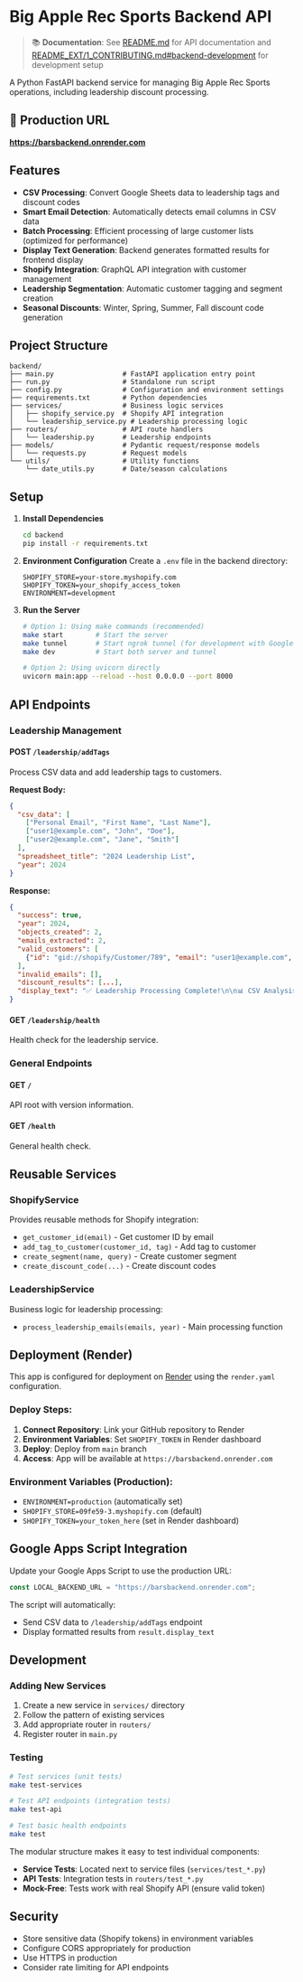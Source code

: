 # Big Apple Rec Sports Backend API

> 📚 **Documentation**: See [README.md](../README.md#api-endpoints) for API documentation and [README_EXT/1_CONTRIBUTING.md#backend-development](../README_EXT/1_CONTRIBUTING.md#backend-development) for development setup

A Python FastAPI backend service for managing Big Apple Rec Sports operations, including leadership discount processing.

## 🚀 **Production URL**
**https://barsbackend.onrender.com**

## Features

- **CSV Processing**: Convert Google Sheets data to leadership tags and discount codes
- **Smart Email Detection**: Automatically detects email columns in CSV data
- **Batch Processing**: Efficient processing of large customer lists (optimized for performance)
- **Display Text Generation**: Backend generates formatted results for frontend display
- **Shopify Integration**: GraphQL API integration with customer management
- **Leadership Segmentation**: Automatic customer tagging and segment creation
- **Seasonal Discounts**: Winter, Spring, Summer, Fall discount code generation

## Project Structure

```
backend/
├── main.py                 # FastAPI application entry point
├── run.py                  # Standalone run script
├── config.py               # Configuration and environment settings
├── requirements.txt        # Python dependencies
├── services/               # Business logic services
│   ├── shopify_service.py  # Shopify API integration
│   └── leadership_service.py # Leadership processing logic
├── routers/                # API route handlers
│   └── leadership.py       # Leadership endpoints
├── models/                 # Pydantic request/response models
│   └── requests.py         # Request models
└── utils/                  # Utility functions
    └── date_utils.py       # Date/season calculations
```

## Setup

1. **Install Dependencies**
   ```bash
   cd backend
   pip install -r requirements.txt
   ```

2. **Environment Configuration**
   Create a `.env` file in the backend directory:
   ```
   SHOPIFY_STORE=your-store.myshopify.com
   SHOPIFY_TOKEN=your_shopify_access_token
   ENVIRONMENT=development
   ```

3. **Run the Server**
   ```bash
   # Option 1: Using make commands (recommended)
   make start        # Start the server
   make tunnel       # Start ngrok tunnel (for development with Google Apps Script)
   make dev          # Start both server and tunnel

   # Option 2: Using uvicorn directly
   uvicorn main:app --reload --host 0.0.0.0 --port 8000
   ```

## API Endpoints

### Leadership Management

#### POST `/leadership/addTags`
Process CSV data and add leadership tags to customers.

**Request Body:**
```json
{
  "csv_data": [
    ["Personal Email", "First Name", "Last Name"],
    ["user1@example.com", "John", "Doe"],
    ["user2@example.com", "Jane", "Smith"]
  ],
  "spreadsheet_title": "2024 Leadership List",
  "year": 2024
}
```

**Response:**
```json
{
  "success": true,
  "year": 2024,
  "objects_created": 2,
  "emails_extracted": 2,
  "valid_customers": [
    {"id": "gid://shopify/Customer/789", "email": "user1@example.com", "existing_tags": ["customer"]}
  ],
  "invalid_emails": [],
  "discount_results": [...],
  "display_text": "✅ Leadership Processing Complete!\n\n📊 CSV Analysis:\n• Total rows processed: 3\n..."
}
```

#### GET `/leadership/health`
Health check for the leadership service.

### General Endpoints

#### GET `/`
API root with version information.

#### GET `/health`
General health check.

## Reusable Services

### ShopifyService
Provides reusable methods for Shopify integration:
- `get_customer_id(email)` - Get customer ID by email
- `add_tag_to_customer(customer_id, tag)` - Add tag to customer
- `create_segment(name, query)` - Create customer segment
- `create_discount_code(...)` - Create discount codes

### LeadershipService
Business logic for leadership processing:
- `process_leadership_emails(emails, year)` - Main processing function

## Deployment (Render)

This app is configured for deployment on [Render](https://render.com) using the `render.yaml` configuration.

### Deploy Steps:
1. **Connect Repository**: Link your GitHub repository to Render
2. **Environment Variables**: Set `SHOPIFY_TOKEN` in Render dashboard
3. **Deploy**: Deploy from `main` branch
4. **Access**: App will be available at `https://barsbackend.onrender.com`

### Environment Variables (Production):
- `ENVIRONMENT=production` (automatically set)
- `SHOPIFY_STORE=09fe59-3.myshopify.com` (default)
- `SHOPIFY_TOKEN=your_token_here` (set in Render dashboard)

## Google Apps Script Integration

Update your Google Apps Script to use the production URL:

```javascript
const LOCAL_BACKEND_URL = "https://barsbackend.onrender.com";
```

The script will automatically:
- Send CSV data to `/leadership/addTags` endpoint
- Display formatted results from `result.display_text`

## Development

### Adding New Services

1. Create a new service in `services/` directory
2. Follow the pattern of existing services
3. Add appropriate router in `routers/`
4. Register router in `main.py`

### Testing

```bash
# Test services (unit tests)
make test-services

# Test API endpoints (integration tests)
make test-api

# Test basic health endpoints
make test
```

The modular structure makes it easy to test individual components:
- **Service Tests**: Located next to service files (`services/test_*.py`)
- **API Tests**: Integration tests in `routers/test_*.py`
- **Mock-Free**: Tests work with real Shopify API (ensure valid token)

## Security

- Store sensitive data (Shopify tokens) in environment variables
- Configure CORS appropriately for production
- Use HTTPS in production
- Consider rate limiting for API endpoints
